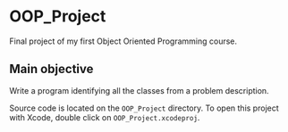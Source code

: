 
# OOP_Project

Final project of my first Object Oriented Programming course.

## Main objective

Write a program identifying all the classes from a problem description.

Source code is located on the  `OOP_Project` directory.
To open this project with Xcode, double click on `OOP_Project.xcodeproj`.
